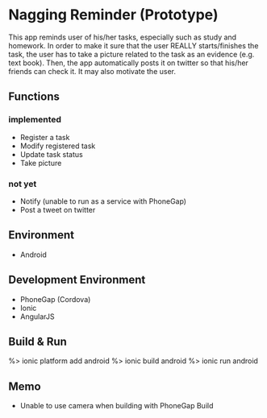 # Nagging Reminder (Prototype)
This app reminds user of his/her tasks, especially such as study and homework. In order to make it sure that the user REALLY starts/finishes the task, the user has to take a picture related to the task as an evidence (e.g. text book). Then, the app automatically posts it on twitter so that his/her friends can check it. It may also motivate the user.

## Functions
### implemented
- Register a task
- Modify registered task
- Update task status
- Take picture
### not yet
- Notify (unable to run as a service with PhoneGap)
- Post a tweet on twitter

## Environment
- Android

## Development Environment
- PhoneGap (Cordova)
- Ionic
- AngularJS

## Build & Run
%> ionic platform add android
%> ionic build android
%> ionic run android

## Memo
- Unable to use camera when building with PhoneGap Build
